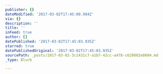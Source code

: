 ```yaml
---
publisher: {}
dateModified: '2017-03-02T17:45:00.984Z'
via: {}
description: ''
title: ''
inFeed: true
author: []
datePublished: '2017-03-02T17:45:03.935Z'
starred: true
datePublishedOriginal: '2017-03-02T17:45:03.935Z'
sourcePath: _posts/2017-03-02-3c1431c7-a1b7-42cc-a478-c629882e8604.md
_type: Blurb

---
```

<script type="text/javascript" src="//static.mailerlite.com/data/webforms/325721/d7p1c9.js?v1"></script>